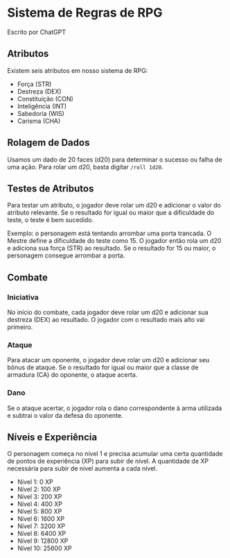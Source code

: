 # Sistema de Regras de RPG
Escrito por ChatGPT

## Atributos
Existem seis atributos em nosso sistema de RPG:

- Força (STR)
- Destreza (DEX)
- Constituição (CON)
- Inteligência (INT)
- Sabedoria (WIS)
- Carisma (CHA)

## Rolagem de Dados
Usamos um dado de 20 faces (d20) para determinar o sucesso ou falha de uma ação. Para rolar um d20, basta digitar `/roll 1d20`.

## Testes de Atributos
Para testar um atributo, o jogador deve rolar um d20 e adicionar o valor do atributo relevante. Se o resultado for igual ou maior que a dificuldade do teste, o teste é bem sucedido.

Exemplo: o personagem está tentando arrombar uma porta trancada. O Mestre define a dificuldade do teste como 15. O jogador então rola um d20 e adiciona sua força (STR) ao resultado. Se o resultado for 15 ou maior, o personagem consegue arrombar a porta.

## Combate
### Iniciativa
No início do combate, cada jogador deve rolar um d20 e adicionar sua destreza (DEX) ao resultado. O jogador com o resultado mais alto vai primeiro.

### Ataque
Para atacar um oponente, o jogador deve rolar um d20 e adicionar seu bônus de ataque. Se o resultado for igual ou maior que a classe de armadura (CA) do oponente, o ataque acerta.

### Dano
Se o ataque acertar, o jogador rola o dano correspondente à arma utilizada e subtrai o valor da defesa do oponente.

## Níveis e Experiência
O personagem começa no nível 1 e precisa acumular uma certa quantidade de pontos de experiência (XP) para subir de nível. A quantidade de XP necessária para subir de nível aumenta a cada nível.

- Nível 1: 0 XP
- Nível 2: 100 XP
- Nível 3: 200 XP
- Nível 4: 400 XP
- Nível 5: 800 XP
- Nível 6: 1600 XP
- Nível 7: 3200 XP
- Nível 8: 6400 XP
- Nível 9: 12800 XP
- Nível 10: 25600 XP